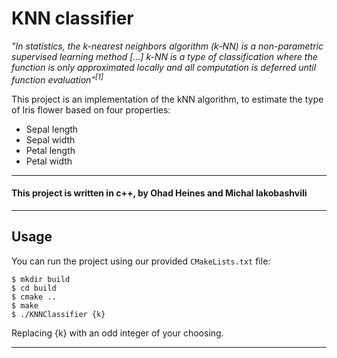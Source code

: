 # KNN classifier
<p><em>"In statistics, the k-nearest neighbors algorithm (k-NN) is a non-parametric supervised learning method [...] k-NN is a type of classification where the function is only approximated locally and all computation is deferred until function evaluation"</em><sup><cite>[1]</cite></sup></p>
<p>This project is an implementation of the kNN algorithm, to estimate the type of Iris flower based on four properties:</p>
<ul>
<li>Sepal length</li>
<li>Sepal width</li>
<li>Petal length</li>
<li>Petal width</li>
</ul>

----
#### This project is written in <b>c++</b>, by <b>Ohad Heines</b> and <b>Michal Iakobashvili</b>

----

## Usage
<p>You can run the project using our provided <code>CMakeLists.txt</code> file:</p>

```console
$ mkdir build
$ cd build
$ cmake ..
$ make
$ ./KNNClassifier {k}
```
<p>Replacing {k} with an odd integer of your choosing.</p>

----


[1]: https://en.wikipedia.org/wiki/K-nearest_neighbors_algorithm